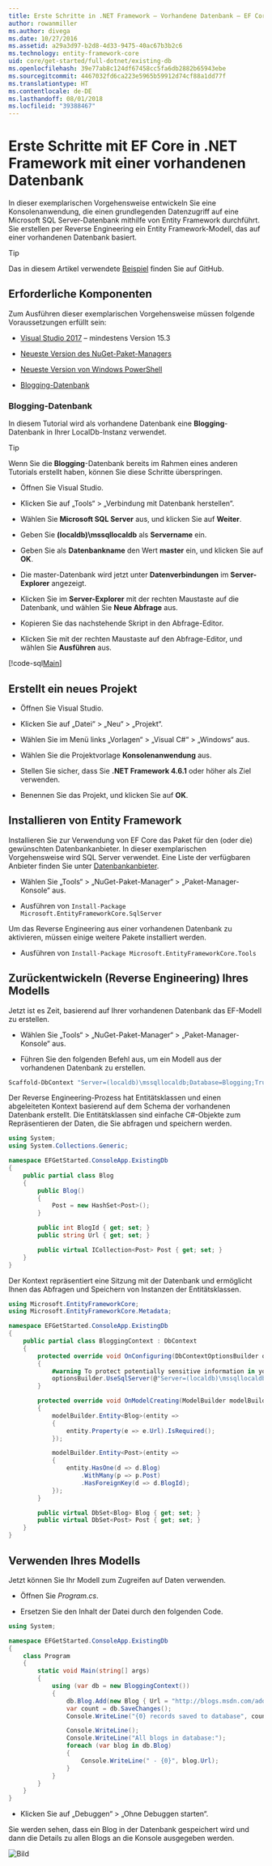 ```yaml
---
title: Erste Schritte in .NET Framework – Vorhandene Datenbank – EF Core
author: rowanmiller
ms.author: divega
ms.date: 10/27/2016
ms.assetid: a29a3d97-b2d8-4d33-9475-40ac67b3b2c6
ms.technology: entity-framework-core
uid: core/get-started/full-dotnet/existing-db
ms.openlocfilehash: 39e77ab8c124df67458cc5fa6db2882b65943ebe
ms.sourcegitcommit: 4467032fd6ca223e5965b59912d74cf88a1dd77f
ms.translationtype: HT
ms.contentlocale: de-DE
ms.lasthandoff: 08/01/2018
ms.locfileid: "39388467"
---
```

# <a name="getting-started-with-ef-core-on-net-framework-with-an-existing-database"></a>Erste Schritte mit EF Core in .NET Framework mit einer vorhandenen Datenbank

In dieser exemplarischen Vorgehensweise entwickeln Sie eine Konsolenanwendung, die einen grundlegenden Datenzugriff auf eine Microsoft SQL Server-Datenbank mithilfe von Entity Framework durchführt. Sie erstellen per Reverse Engineering ein Entity Framework-Modell, das auf einer vorhandenen Datenbank basiert.

> [!TIP]  
> Das in diesem Artikel verwendete [Beispiel](https://github.com/aspnet/EntityFramework.Docs/tree/master/samples/core/GetStarted/FullNet/ConsoleApp.ExistingDb) finden Sie auf GitHub.

## <a name="prerequisites"></a>Erforderliche Komponenten

Zum Ausführen dieser exemplarischen Vorgehensweise müssen folgende Voraussetzungen erfüllt sein:

* [Visual Studio 2017](https://www.visualstudio.com/downloads/) – mindestens Version 15.3

* [Neueste Version des NuGet-Paket-Managers](https://dist.nuget.org/index.html)

* [Neueste Version von Windows PowerShell](https://docs.microsoft.com/powershell/scripting/setup/installing-windows-powershell)

* [Blogging-Datenbank](#blogging-database)

### <a name="blogging-database"></a>Blogging-Datenbank

In diesem Tutorial wird als vorhandene Datenbank eine **Blogging**-Datenbank in Ihrer LocalDb-Instanz verwendet.

> [!TIP]  
> Wenn Sie die **Blogging**-Datenbank bereits im Rahmen eines anderen Tutorials erstellt haben, können Sie diese Schritte überspringen.

* Öffnen Sie Visual Studio.

* Klicken Sie auf „Tools“ > „Verbindung mit Datenbank herstellen“.

* Wählen Sie **Microsoft SQL Server** aus, und klicken Sie auf **Weiter**.

* Geben Sie **(localdb)\mssqllocaldb** als **Servername** ein.

* Geben Sie als **Datenbankname** den Wert **master** ein, und klicken Sie auf **OK**.

* Die master-Datenbank wird jetzt unter **Datenverbindungen** im **Server-Explorer** angezeigt.

* Klicken Sie im **Server-Explorer** mit der rechten Maustaste auf die Datenbank, und wählen Sie **Neue Abfrage** aus.

* Kopieren Sie das nachstehende Skript in den Abfrage-Editor.

* Klicken Sie mit der rechten Maustaste auf den Abfrage-Editor, und wählen Sie **Ausführen** aus.

[!code-sql[Main](../_shared/create-blogging-database-script.sql)]

## <a name="create-a-new-project"></a>Erstellt ein neues Projekt

* Öffnen Sie Visual Studio.

* Klicken Sie auf „Datei“ > „Neu“ > „Projekt“.

* Wählen Sie im Menü links „Vorlagen“ > „Visual C#“ > „Windows“ aus.

* Wählen Sie die Projektvorlage **Konsolenanwendung** aus.

* Stellen Sie sicher, dass Sie **.NET Framework 4.6.1** oder höher als Ziel verwenden.

* Benennen Sie das Projekt, und klicken Sie auf **OK**.

## <a name="install-entity-framework"></a>Installieren von Entity Framework

Installieren Sie zur Verwendung von EF Core das Paket für den (oder die) gewünschten Datenbankanbieter. In dieser exemplarischen Vorgehensweise wird SQL Server verwendet. Eine Liste der verfügbaren Anbieter finden Sie unter [Datenbankanbieter](../../providers/index.md).

* Wählen Sie „Tools“ > „NuGet-Paket-Manager“ > „Paket-Manager-Konsole“ aus.

* Ausführen von `Install-Package Microsoft.EntityFrameworkCore.SqlServer`

Um das Reverse Engineering aus einer vorhandenen Datenbank zu aktivieren, müssen einige weitere Pakete installiert werden.

* Ausführen von `Install-Package Microsoft.EntityFrameworkCore.Tools`

## <a name="reverse-engineer-your-model"></a>Zurückentwickeln (Reverse Engineering) Ihres Modells

Jetzt ist es Zeit, basierend auf Ihrer vorhandenen Datenbank das EF-Modell zu erstellen.

* Wählen Sie „Tools“ > „NuGet-Paket-Manager“ > „Paket-Manager-Konsole“ aus.

* Führen Sie den folgenden Befehl aus, um ein Modell aus der vorhandenen Datenbank zu erstellen.

``` powershell
Scaffold-DbContext "Server=(localdb)\mssqllocaldb;Database=Blogging;Trusted_Connection=True;" Microsoft.EntityFrameworkCore.SqlServer
```

Der Reverse Engineering-Prozess hat Entitätsklassen und einen abgeleiteten Kontext basierend auf dem Schema der vorhandenen Datenbank erstellt. Die Entitätsklassen sind einfache C#-Objekte zum Repräsentieren der Daten, die Sie abfragen und speichern werden.

<!-- [!code-csharp[Main](samples/core/GetStarted/FullNet/ConsoleApp.ExistingDb/Blog.cs)] -->
``` csharp
using System;
using System.Collections.Generic;

namespace EFGetStarted.ConsoleApp.ExistingDb
{
    public partial class Blog
    {
        public Blog()
        {
            Post = new HashSet<Post>();
        }

        public int BlogId { get; set; }
        public string Url { get; set; }

        public virtual ICollection<Post> Post { get; set; }
    }
}
```

Der Kontext repräsentiert eine Sitzung mit der Datenbank und ermöglicht Ihnen das Abfragen und Speichern von Instanzen der Entitätsklassen.

<!-- [!code-csharp[Main](samples/core/GetStarted/FullNet/ConsoleApp.ExistingDb/BloggingContext.cs)] -->
``` csharp
using Microsoft.EntityFrameworkCore;
using Microsoft.EntityFrameworkCore.Metadata;

namespace EFGetStarted.ConsoleApp.ExistingDb
{
    public partial class BloggingContext : DbContext
    {
        protected override void OnConfiguring(DbContextOptionsBuilder optionsBuilder)
        {
            #warning To protect potentially sensitive information in your connection string, you should move it out of source code. See http://go.microsoft.com/fwlink/?LinkId=723263 for guidance on storing connection strings.
            optionsBuilder.UseSqlServer(@"Server=(localdb)\mssqllocaldb;Database=Blogging;Trusted_Connection=True;");
        }

        protected override void OnModelCreating(ModelBuilder modelBuilder)
        {
            modelBuilder.Entity<Blog>(entity =>
            {
                entity.Property(e => e.Url).IsRequired();
            });

            modelBuilder.Entity<Post>(entity =>
            {
                entity.HasOne(d => d.Blog)
                    .WithMany(p => p.Post)
                    .HasForeignKey(d => d.BlogId);
            });
        }

        public virtual DbSet<Blog> Blog { get; set; }
        public virtual DbSet<Post> Post { get; set; }
    }
}
```

## <a name="use-your-model"></a>Verwenden Ihres Modells

Jetzt können Sie Ihr Modell zum Zugreifen auf Daten verwenden.

* Öffnen Sie *Program.cs*.

* Ersetzen Sie den Inhalt der Datei durch den folgenden Code.

<!-- [!code-csharp[Main](samples/core/GetStarted/FullNet/ConsoleApp.ExistingDb/Program.cs)] -->
``` csharp
using System;

namespace EFGetStarted.ConsoleApp.ExistingDb
{
    class Program
    {
        static void Main(string[] args)
        {
            using (var db = new BloggingContext())
            {
                db.Blog.Add(new Blog { Url = "http://blogs.msdn.com/adonet" });
                var count = db.SaveChanges();
                Console.WriteLine("{0} records saved to database", count);

                Console.WriteLine();
                Console.WriteLine("All blogs in database:");
                foreach (var blog in db.Blog)
                {
                    Console.WriteLine(" - {0}", blog.Url);
                }
            }
        }
    }
}
```

* Klicken Sie auf „Debuggen“ > „Ohne Debuggen starten“.

Sie werden sehen, dass ein Blog in der Datenbank gespeichert wird und dann die Details zu allen Blogs an die Konsole ausgegeben werden.

![Bild](_static/output-existing-db.png)
